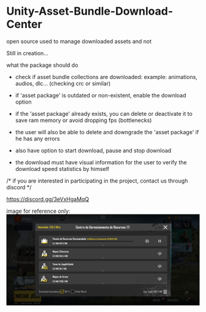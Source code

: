 # Unity-Asset-Bundle-Download-Center
open source used to manage downloaded assets and not

Still in creation...


what the package should do

- check if asset bundle collections are downloaded:
          example: animations, audios, dlc...
(checking crc or similar)

- if 'asset package' is outdated or non-existent, enable the download option

- if the 'asset package' already exists, you can delete or deactivate it to save ram memory or avoid dropping fps (bottlenecks)

- the user will also be able to delete and downgrade the 'asset package' if he has any errors

- also have option to start download, pause and stop download

- the download must have visual information for the user to verify the download speed statistics by himself

/* if you are interested in participating in the project, contact us through discord */

https://discord.gg/3eVxHgaMqQ

image for reference only:
![image reference](reference.jpeg)
